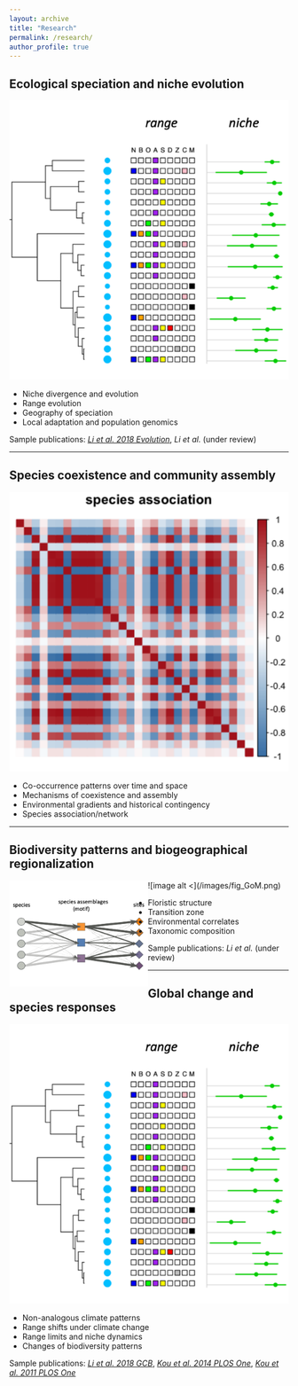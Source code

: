 ```yaml
---
layout: archive
title: "Research"
permalink: /research/
author_profile: true
---
```


<!--
![](./images/fig_nicheRange.png){: width=30% style="float: left"}
does not work

<img style="float: left" width="250" src="/images/fig-spAsso.png">
![left-aligned-image](/images/fig_nicheRange.png){: .align-left}
-->

## Ecological speciation and niche evolution

![image alt <](/images/fig_niche.png)
- Niche divergence and evolution
- Range evolution
- Geography of speciation
- Local adaptation and population genomics

Sample publications: [*Li et al. 2018 Evolution*](https://doi.org/10.1111/evo.13567), *Li et al.* (under review)

---


## Species coexistence and community assembly

![image alt <](/images/fig_spAsso.png)

- Co-occurrence patterns over time and space
- Mechanisms of coexistence and assembly
- Environmental gradients and historical contingency
- Species association/network


---

## Biodiversity patterns and biogeographical regionalization
<img style="float: left" width="250" src="/images/fig_GoM.png">
![image alt <](/images/fig_GoM.png)

- Floristic structure
- Transition zone
- Environmental correlates
- Taxonomic composition


Sample publications: *Li et al.* (under review)


---

## Global change and species responses

![image alt <](/images/fig_niche.png)

- Non-analogous climate patterns
- Range shifts under climate change
- Range limits and niche dynamics
- Changes of biodiversity patterns


Sample publications: [*Li et al. 2018 GCB*](https://doi.org/10.1111/gcb.14104), [*Kou et al. 2014 PLOS One*](https://doi.org/10.1371/journal.pone.0098643), [*Kou et al. 2011 PLOS One*](https://doi.org/10.1371/journal.pone.0023115)

